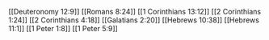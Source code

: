 [[Deuteronomy 12:9]]
[[Romans 8:24]]
[[1 Corinthians 13:12]]
[[2 Corinthians 1:24]]
[[2 Corinthians 4:18]]
[[Galatians 2:20]]
[[Hebrews 10:38]]
[[Hebrews 11:1]]
[[1 Peter 1:8]]
[[1 Peter 5:9]]
